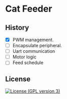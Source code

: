 # Cat Feeder

## History

- [x] PWM management.
- [ ] Encapsulate peripheral.
- [ ] Uart communication
- [ ] Motor logic
- [ ] Feed schedule

## License

[![License (GPL version 3)](https://img.shields.io/badge/License-GNU%20GPL%20version%203%20-yellow.svg)](http://opensource.org/licenses/GPL-3.0)